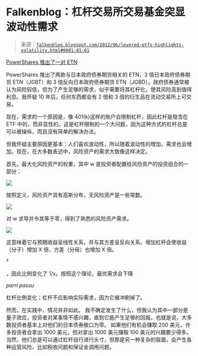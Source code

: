 <!--yml

类别：未分类

日期：2024-05-12 20:27:52

-->

# Falkenblog：杠杆交易所交易基金突显波动性需求

> 来源：[`falkenblog.blogspot.com/2012/06/levered-etfs-highlights-volatility.html#0001-01-01`](http://falkenblog.blogspot.com/2012/06/levered-etfs-highlights-volatility.html#0001-01-01)

[PowerShares 推出了一对 ETN](http://finance.yahoo.com/news/powershares-rolls-inverse-leveraged-japanese-150033810.html)

PowerShares 推出了两款与日本政府债券期货相关的 ETN，3 倍日本政府债券期货 ETN（JGBT）和 3 倍反向日本政府债券期货 ETN（JGBD）。政府债券通常被认为风险较低，但为了产生足够的需求，似乎需要将其杠杆化，使其风险高到值得利息。我怀疑 10 年后，任何东西都会有 2 倍和 3 倍的衍生品在流动交易所上可交易。

现在，需求的一个原因是，像 401(k)这样的账户会限制杠杆，因此杠杆是隐含在 ETF 中的，而非显性的。这是杠杆限制的一个大问题，因为这种方式的杠杆总是可以被操纵，而且没有简单的解决办法。

但我怀疑主要原因更基本：人们喜欢波动性，所以随着波动性的增加，需求也会增加。现在，在大多数表述中，风险资产的需求大致像这样决定。

首先，最大化风险资产的权重，其中 w 是投资者配置给风险资产的投资组合的一部分：

![](https://blogger.googleusercontent.com/img/b/R29vZ2xl/AVvXsEh2hlFrQsti6a5xuRSjSovay3br34GRLAUISVD27HKT_XzWt6NSHJiIVw4coVE2Feh-ZRnQKSzf6i2_dlBZhJD3_mNkikqYyHQWn0oDRvPK2G-jB8v-HnKQ9tnIcfHTdow3qecOjQ/s1600/Eqn001.gif)

按照定义，风险资产具有高斯分布，无风险资产是一些常数。

![](https://blogger.googleusercontent.com/img/b/R29vZ2xl/AVvXsEi0WMTo7WYDl0gEl0GXCYllnFOHpYqzJlbgXis_dn6jIwbHpwOZxGuXvxicvTaysgK6IeSaQUIpUHS6bRnPPmA4gGmiJqTGNdsrhNWfLb9lNa77N0iTrxZ4xxjVjy6BAOi4vwf78Q/s1600/Eqn002.gif)

对 w 求导并令其等于零，得到了熟悉的风险资产需求。

![](https://blogger.googleusercontent.com/img/b/R29vZ2xl/AVvXsEjN7t5j7OfhZxUBNXg0LGk6-GyuFmjwAi-vJuqg8iJc-zdcALgh4cxnuHJb-TRgENoL83-gXqJsCJt2M9cJE1nzDbm_4ULkM76FCeqk8E347e-2dVViMzjoLJC4t08r9JIflOD8Jw/s1600/Eqn003.gif)

这意味着它与预期收益呈线性关系，并与其方差呈反向关系。增加杠杆会使收益（分子）增加 X 倍，方差（分母）也增加 X 倍。

²

，因此比例变化了 1/x。按照这个理论，最优需求会下降

*parri passu*

杠杆比例变化；杠杆不应影响实际需求，因为它被冲刷掉了。

然而，在实践中，情况并非如此。 我不确定发生了什么，但我认为其中一部分是量子效应，投资者对某事情不感兴趣，直到它能产生足够的回报。也就是说，大多数投资者基本上对他们的日本债券敞口为零。 如果他们有机会赚取 200 美元，许多投资者会拿出 1000 美元，但对拿出 1000 美元赚取 100 美元的兴趣要少得多。 当然，他们总是可以通过杠杆自行进行头寸，但那是另一种复杂的层面，会产生各种运营风险，比如税收问题和保证金调用问题。
